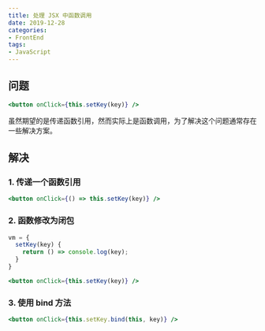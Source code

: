 ```yaml
---
title: 处理 JSX 中函数调用
date: 2019-12-28
categories:
- FrontEnd
tags:
- JavaScript
---
```


## 问题

```jsx
<button onClick={this.setKey(key)} />
```

虽然期望的是传递函数引用，然而实际上是函数调用，为了解决这个问题通常存在一些解决方案。



## 解决

### 1. 传递一个函数引用

```jsx
<button onClick={() => this.setKey(key)} />
```

### 2. 函数修改为闭包

```jsx
vm = {
  setKey(key) {
    return () => console.log(key);
  }
}

<button onClick={this.setKey(key)} />
```

### 3. 使用 bind 方法

```jsx
<button onClick={this.setKey.bind(this, key)} />
```

